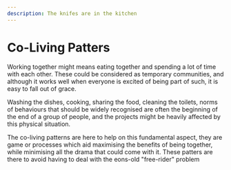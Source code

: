 ```yaml
---
description: The knifes are in the kitchen
---
```


# Co-Living Patters

Working together might means eating together and spending a lot of time with each other. These could be considered as temporary communities, and although it works well when everyone is excited of being part of such, it is easy to fall out of grace.

Washing the dishes, cooking, sharing the food, cleaning the toilets, norms of behaviours that should be widely recognised are often the beginning of the end of a group of people, and the projects might be heavily affected by this physical situation. &#x20;

The co-living patterns are here to help on this fundamental aspect, they are game or processes which aid maximising the benefits of being together, while minimising all the drama that could come with it. These patters are there to avoid having to deal with the eons-old "free-rider" problem

